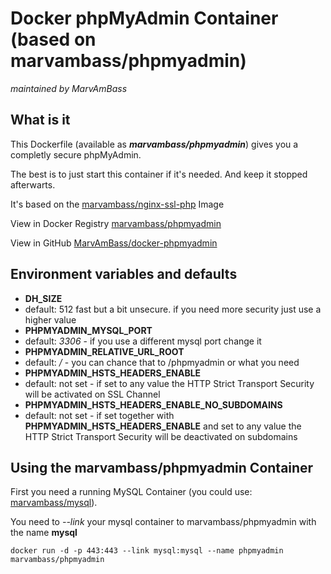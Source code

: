 # Docker phpMyAdmin Container (based on marvambass/phpmyadmin)
_maintained by MarvAmBass_

## What is it

This Dockerfile (available as ___marvambass/phpmyadmin___) gives you a completly secure phpMyAdmin.

The best is to just start this container if it's needed. And keep it stopped afterwarts.

It's based on the [marvambass/nginx-ssl-php](https://registry.hub.docker.com/u/marvambass/nginx-ssl-php/) Image

View in Docker Registry [marvambass/phpmyadmin](https://registry.hub.docker.com/u/marvambass/phpmyadmin/)

View in GitHub [MarvAmBass/docker-phpmyadmin](https://github.com/MarvAmBass/docker-phpmyadmin)

## Environment variables and defaults

* __DH\_SIZE__
 * default: 512 fast but a bit unsecure. if you need more security just use a higher value
* __PHPMYADMIN\_MYSQL\_PORT__
 * default: _3306_ - if you use a different mysql port change it
* __PHPMYADMIN\_RELATIVE\_URL\_ROOT__
 * default: _/_ - you can chance that to /phpmyadmin or what you need
* __PHPMYADMIN\_HSTS\_HEADERS\_ENABLE__
 * default: not set - if set to any value the HTTP Strict Transport Security will be activated on SSL Channel
* __PHPMYADMIN\_HSTS\_HEADERS\_ENABLE\_NO\_SUBDOMAINS__
 * default: not set - if set together with __PHPMYADMIN\_HSTS\_HEADERS\_ENABLE__ and set to any value the HTTP Strict Transport Security will be deactivated on subdomains

## Using the marvambass/phpmyadmin Container

First you need a running MySQL Container (you could use: [marvambass/mysql](https://registry.hub.docker.com/u/marvambass/mysql/)).

You need to _--link_ your mysql container to marvambass/phpmyadmin with the name __mysql__

    docker run -d -p 443:443 --link mysql:mysql --name phpmyadmin marvambass/phpmyadmin

